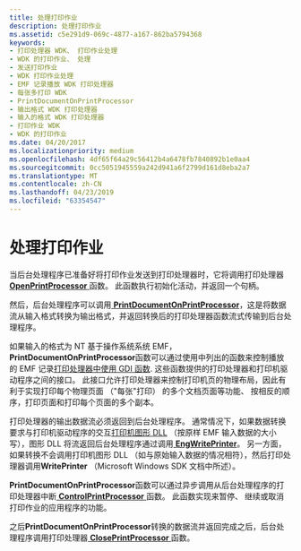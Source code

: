 ```yaml
---
title: 处理打印作业
description: 处理打印作业
ms.assetid: c5e291d9-069c-4877-a167-862ba5794368
keywords:
- 打印处理器 WDK、 打印作业处理
- WDK 的打印作业、 处理
- 发送打印作业
- WDK 打印作业处理
- EMF 记录播放 WDK 打印处理器
- 每张多打印 WDK
- PrintDocumentOnPrintProcessor
- 输出格式 WDK 打印处理器
- 输入的格式 WDK 打印处理器
- 打印作业 WDK
- WDK 的打印作业
ms.date: 04/20/2017
ms.localizationpriority: medium
ms.openlocfilehash: 4df65f64a29c56412b4a6478fb7840892b1e0aa4
ms.sourcegitcommit: 0cc5051945559a242d941a6f2799d161d8eba2a7
ms.translationtype: MT
ms.contentlocale: zh-CN
ms.lasthandoff: 04/23/2019
ms.locfileid: "63354547"
---
```

# <a name="processing-a-print-job"></a>处理打印作业





当后台处理程序已准备好将打印作业发送到打印处理器时，它将调用打印处理器[ **OpenPrintProcessor** ](https://msdn.microsoft.com/library/windows/hardware/ff559604)函数。 此函数执行初始化活动，并返回一个句柄。

然后，后台处理程序可以调用[ **PrintDocumentOnPrintProcessor**](https://msdn.microsoft.com/library/windows/hardware/ff560724)，这是将数据流从输入格式转换为输出格式，并返回转换后的打印处理器函数流式传输到后台处理程序。

如果输入的格式为 NT 基于操作系统系统 EMF， **PrintDocumentOnPrintProcessor**函数可以通过使用中列出的函数来控制播放的 EMF 记录[打印处理器中使用 GDI 函数](using-gdi-functions-in-print-processors.md). 这些函数提供的打印处理器和打印机驱动程序之间的接口。 此接口允许打印处理器来控制打印机页的物理布局，因此有利于实现打印每个物理页面 （"每张"打印） 的多个文档页面等功能、 按相反的顺序，打印页面和打印每个页面的多个副本。

打印处理器的输出数据流必须返回到后台处理程序。 通常情况下，如果数据转换要求与打印机驱动程序的交互[打印机图形 DLL](printer-graphics-dll.md) （按原样 EMF 输入数据的大小写），图形 DLL 将流返回后台处理程序通过调用[ **EngWritePrinter**](https://msdn.microsoft.com/library/windows/hardware/ff565467)。 另一方面，如果转换不会调用打印机图形 DLL （如与原始输入数据的情况相符），然后打印处理器调用**WritePrinter** （Microsoft Windows SDK 文档中所述）。

**PrintDocumentOnPrintProcessor**函数可以通过异步调用从后台处理程序的打印处理器中断[ **ControlPrintProcessor** ](https://msdn.microsoft.com/library/windows/hardware/ff546352)函数。 此函数实现来暂停、 继续或取消打印作业的应用程序的功能。

之后**PrintDocumentOnPrintProcessor**转换的数据流并返回完成之后，后台处理程序调用打印处理器[ **ClosePrintProcessor** ](https://msdn.microsoft.com/library/windows/hardware/ff545976)函数。

 

 




